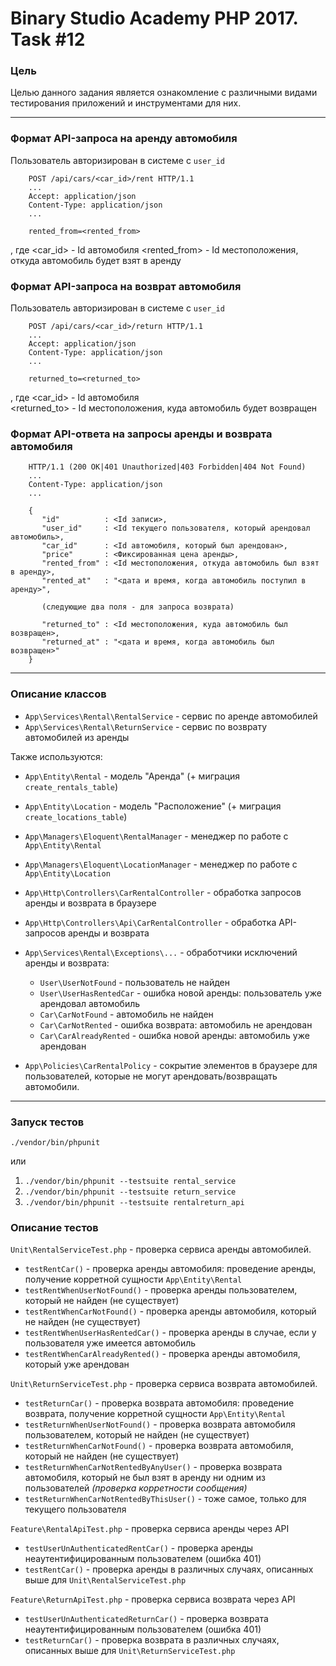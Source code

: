 Binary Studio Academy PHP 2017. Task #12
====

### Цель
Целью данного задания является ознакомление с различными видами тестирования
приложений и инструментами для них.

***

### Формат API-запроса на аренду автомобиля
   Пользователь авторизирован в системе с `user_id`

```
    POST /api/cars/<car_id>/rent HTTP/1.1
    ...
    Accept: application/json
    Content-Type: application/json
    ...

    rented_from=<rented_from>
```
   , где <car_id> - Id автомобиля 
         <rented_from> - Id местоположения, откуда автомобиль будет взят в аренду 


### Формат API-запроса на возврат автомобиля
   Пользователь авторизирован в системе с `user_id`

```
    POST /api/cars/<car_id>/return HTTP/1.1
    ...
    Accept: application/json
    Content-Type: application/json
    ...

    returned_to=<returned_to>
```
   , где <car_id> - Id автомобиля  
         <returned_to> - Id местоположения, куда автомобиль будет возвращен  


### Формат API-ответа на запросы аренды и возврата автомобиля

```
    HTTP/1.1 (200 OK|401 Unauthorized|403 Forbidden|404 Not Found)
    ...
    Content-Type: application/json
    ...

    {
       "id"          : <Id записи>,
       "user_id"     : <Id текущего пользователя, который арендовал автомобиль>,
       "car_id"      : <Id автомобиля, который был арендован>,
       "price"       : <Фиксированная цена аренды>,
       "rented_from" : <Id местоположения, откуда автомобиль был взят в аренду>,
       "rented_at"   : "<дата и время, когда автомобиль поступил в аренду>",

       (следующие два поля - для запроса возврата)

       "returned_to" : <Id местоположения, куда автомобиль был возвращен>,
       "returned_at" : "<дата и время, когда автомобиль был возвращен>"
    }
```

***

### Описание классов

 - `App\Services\Rental\RentalService` - сервис по аренде автомобилей
 - `App\Services\Rental\ReturnService` - сервис по возврату автомобилей из аренды

Также используются:

 - `App\Entity\Rental` - модель "Аренда" (+ миграция `create_rentals_table`)
 - `App\Entity\Location` - модель "Расположение" (+ миграция `create_locations_table`)

 - `App\Managers\Eloquent\RentalManager` - менеджер по работе с `App\Entity\Rental`
 - `App\Managers\Eloquent\LocationManager` - менеджер по работе с `App\Entity\Location`

 - `App\Http\Controllers\CarRentalController` - обработка запросов аренды и возврата в браузере
 - `App\Http\Controllers\Api\CarRentalController` - обработка API-запросов аренды и возврата

 - `App\Services\Rental\Exceptions\...` - обработчики исключений аренды и возврата:

    - `User\UserNotFound` - пользователь не найден
    - `User\UserHasRentedCar` - ошибка новой аренды: пользователь уже арендовал автомобиль
    - `Car\CarNotFound` - автомобиль не найден
    - `Car\CarNotRented` - ошибка возврата: автомобиль не арендован
    - `Car\CarAlreadyRented` - ошибка новой аренды: автомобиль уже арендован

 - `App\Policies\CarRentalPolicy` - сокрытие элементов в браузере для пользователей, 
  которые не могут арендовать/возвращать автомобили.

***

### Запуск тестов

   `./vendor/bin/phpunit`

или

 1. `./vendor/bin/phpunit --testsuite rental_service`
 2. `./vendor/bin/phpunit --testsuite return_service`
 3. `./vendor/bin/phpunit --testsuite rentalreturn_api`

### Описание тестов

`Unit\RentalServiceTest.php` - проверка сервиса аренды автомобилей.

 - `testRentCar()` - проверка аренды автомобиля: проведение аренды, получение корретной сущности `App\Entity\Rental`
 - `testRentWhenUserNotFound()` - проверка аренды пользователем, который не найден (не существует)
 - `testRentWhenCarNotFound()` - проверка аренды автомобиля, который не найден (не существует)
 - `testRentWhenUserHasRentedCar()` - проверка аренды в случае, если у пользователя уже имеется автомобиль
 - `testRentWhenCarAlreadyRented()` - проверка аренды автомобиля, который уже арендован

`Unit\ReturnServiceTest.php` - проверка сервиса возврата автомобилей.

 - `testReturnCar()` - проверка возврата автомобиля: проведение возврата, получение корретной сущности `App\Entity\Rental`
 - `testReturnWhenUserNotFound()` - проверка возврата автомобиля пользователем, который не найден (не существует)
 - `testReturnWhenCarNotFound()` - проверка возврата автомобиля, который не найден (не существует)
 - `testReturnWhenCarNotRentedByAnyUser()` - проверка возврата автомобиля, который не был взят в аренду ни одним из пользователей _(проверка корретности сообщения)_
 - `testReturnWhenCarNotRentedByThisUser()` - тоже самое, только для текущего пользователя

`Feature\RentalApiTest.php` - проверка сервиса аренды через API

 - `testUserUnAuthenticatedRentCar()` - проверка аренды неаутентифицированным пользователем (ошибка 401)
 - `testRentCar()` - проверка аренды в различных случаях, описанных выше для `Unit\RentalServiceTest.php`

`Feature\ReturnApiTest.php` - проверка сервиса возврата через API

 - `testUserUnAuthenticatedReturnCar()` - проверка возврата неаутентифицированным пользователем (ошибка 401)
 - `testReturnCar()` - проверка возврата в различных случаях, описанных выше для `Unit\ReturnServiceTest.php`

